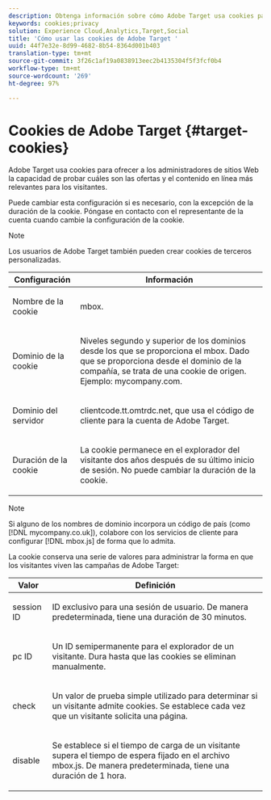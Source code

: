 ```yaml
---
description: Obtenga información sobre cómo Adobe Target usa cookies para ofrecer a los administradores del sitio web la capacidad de probar cuáles son las ofertas y el contenido en línea más relevantes para los visitantes.
keywords: cookies;privacy
solution: Experience Cloud,Analytics,Target,Social
title: 'Cómo usar las cookies de Adobe Target '
uuid: 44f7e32e-8d99-4682-8b54-8364d001b403
translation-type: tm+mt
source-git-commit: 3f26c1af19a0838913eec2b4135304f5f3fcf0b4
workflow-type: tm+mt
source-wordcount: '269'
ht-degree: 97%

---
```



# Cookies de Adobe Target {#target-cookies}

Adobe Target usa cookies para ofrecer a los administradores de sitios Web la capacidad de probar cuáles son las ofertas y el contenido en línea más relevantes para los visitantes.

Puede cambiar esta configuración si es necesario, con la excepción de la duración de la cookie. Póngase en contacto con el representante de la cuenta cuando cambie la configuración de la cookie.

>[!NOTE]
>
>Los usuarios de Adobe Target también pueden crear cookies de terceros personalizadas.

<table id="table_54B402C6E19C4A70B1E27BC9DFF776EB"> 
 <thead> 
  <tr> 
   <th colname="col1" class="entry"> Configuración </th> 
   <th colname="col2" class="entry"> Información </th> 
  </tr> 
 </thead>
 <tbody> 
  <tr> 
   <td colname="col1"> <p>Nombre de la cookie </p> </td> 
   <td colname="col2"> <p>mbox. </p> </td> 
  </tr> 
  <tr> 
   <td colname="col1"> <p>Dominio de la cookie </p> </td> 
   <td colname="col2"> <p>Niveles segundo y superior de los dominios desde los que se proporciona el mbox. Dado que se proporciona desde el dominio de la compañía, se trata de una cookie de origen. Ejemplo: <span class="filepath">mycompany.com</span>. </p> </td> 
  </tr> 
  <tr> 
   <td colname="col1"> <p>Dominio del servidor </p> </td> 
   <td colname="col2"> <p> <span class="filepath"> clientcode.tt.omtrdc.net</span>, que usa el código de cliente para la cuenta de Adobe Target. </p> </td> 
  </tr> 
  <tr> 
   <td colname="col1"> <p>Duración de la cookie </p> </td> 
   <td colname="col2"> <p>La cookie permanece en el explorador del visitante dos años después de su último inicio de sesión. No puede cambiar la duración de la cookie. </p> </td> 
  </tr> 
 </tbody> 
</table>

>[!NOTE]
>
>Si alguno de los nombres de dominio incorpora un código de país (como [!DNL mycompany.co.uk]), colabore con los servicios de cliente para configurar [!DNL mbox.js] de forma que lo admita.

La cookie conserva una serie de valores para administrar la forma en que los visitantes viven las campañas de Adobe Target:

<table id="table_5245F72A2D5A4322B40ABB10B7DFB338"> 
 <thead> 
  <tr> 
   <th colname="col1" class="entry"> Valor </th> 
   <th colname="col2" class="entry"> Definición </th> 
  </tr> 
 </thead>
 <tbody> 
  <tr> 
   <td colname="col1"> <p> <span class="codeph"> session ID</span> </p> </td> 
   <td colname="col2"> <p>ID exclusivo para una sesión de usuario. De manera predeterminada, tiene una duración de 30 minutos. </p> </td> 
  </tr> 
  <tr> 
   <td colname="col1"> <p> <span class="codeph"> pc ID</span> </p> </td> 
   <td colname="col2"> <p>Un ID semipermanente para el explorador de un visitante. Dura hasta que las cookies se eliminan manualmente. </p> </td> 
  </tr> 
  <tr> 
   <td colname="col1"> <p> <span class="codeph"> check</span> </p> </td> 
   <td colname="col2"> <p>Un valor de prueba simple utilizado para determinar si un visitante admite cookies. Se establece cada vez que un visitante solicita una página. </p> </td> 
  </tr> 
  <tr> 
   <td colname="col1"> <p> <span class="codeph"> disable</span> </p> </td> 
   <td colname="col2"> <p>Se establece si el tiempo de carga de un visitante supera el tiempo de espera fijado en el archivo <span class="filepath">mbox.js</span>. De manera predeterminada, tiene una duración de 1 hora. </p> </td> 
  </tr> 
 </tbody> 
</table>

